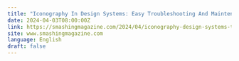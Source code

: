 ```yaml
---
title: "Iconography In Design Systems: Easy Troubleshooting And Maintenance"
date: 2024-04-03T08:00:00Z
link: https://smashingmagazine.com/2024/04/iconography-design-systems-troubleshooting-maintenance/?utm_medium=RSS&utm_source=news.12bit.vn
site: www.smashingmagazine.com
language: English
draft: false
---
```

